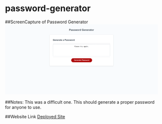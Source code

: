 # password-generator
##ScreenCapture of Password Generator
![The Password Generator application displays a red button to "Generate Password".](./assets/screencap.png)

##Notes:
This was a difficult one. This should generate a proper password for anyone to use.

##Website Link
[Deployed Site](https://vharris113.github.io/password-generator/)